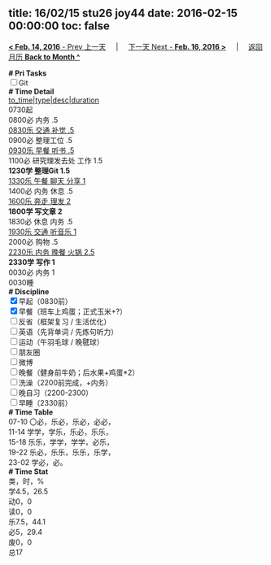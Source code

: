 title: 16/02/15 stu26 joy44
date: 2016-02-15 00:00:00
toc: false
---
[**< Feb. 14, 2016** - Prev 上一天](/lifelogs/2016/02/d14.html) &nbsp; &nbsp; | &nbsp; &nbsp; [下一天 Next - **Feb. 16, 2016 >**](/lifelogs/2016/02/d16.html) &nbsp; &nbsp; |  &nbsp; &nbsp; [返回月历 **Back to Month ^**](/lifelogs/2016/02/index.html)
<br/><div><b># Pri Tasks</b></div><div><input type="checkbox"/>Git</div><div><b># Time Detail</b></div><div><u>to_time|type|desc|duration</u></div><div>0730起</div><div>0800必 内务 .5</div><div><u>0830乐 交通 补觉 .5</u></div><div>0900必 整理工位 .5</div><div><u>0930乐 早餐 听书 .5</u></div><div>1100必 研究理发去处 工作 1.5</div><div><b>1230学 整理Git 1.5</b></div><div><u>1330乐 午餐 聊天 分享 1</u></div><div>1400必 内务 休息 .5</div><div><u>1600乐 奔走 理发 2</u></div><div><b>1800学 写文章 2</b></div><div>1830必 休息 内务 .5</div><div><u>1930乐 交通 听音乐 1</u></div><div>2000必 购物 .5</div><div><u>2230乐 内务 晚餐 火锅 2.5</u></div><div><b>2330学 写作 1</b></div><div>0030必 内务 1</div><div>0030睡</div><div><b># Discipline</b></div><div><input checked="true" type="checkbox"/>早起（0830前）</div><div><input checked="true" type="checkbox"/>早餐（班车上鸡蛋；正式玉米+?）</div><div><input type="checkbox"/>反省（框架复习 / 生活优化）</div><div><input type="checkbox"/>英语（先背单词 / 先炼句听力）</div><div><input type="checkbox"/>运动（午羽毛球 / 晚毽球）</div><div><input type="checkbox"/>朋友圈</div><div><input type="checkbox"/>微博</div><div><input type="checkbox"/>晚餐（健身前牛奶；后水果+鸡蛋*2）</div><div><input type="checkbox"/>洗澡（2200前完成，+内务）</div><div><input type="checkbox"/>晚自习（2200-2300）</div><div><input type="checkbox"/>早睡（2330前）</div><div><b># Time Table</b></div><div>07-10 〇必，乐必，乐必，必必，</div><div>11-14 学学，学乐，乐必，乐乐，</div><div>15-18 乐乐，学学，学学，必乐，</div><div>19-22 乐必，乐乐，乐乐，乐学，</div><div>23-02 学必，必。</div><div><b># Time Stat</b></div><div>类，时，%</div><div>学4.5，26.5</div><div>动0，0</div><div>读0，0</div><div>乐7.5，44.1</div><div>必5，29.4</div><div>废0，0</div><div>总17</div>